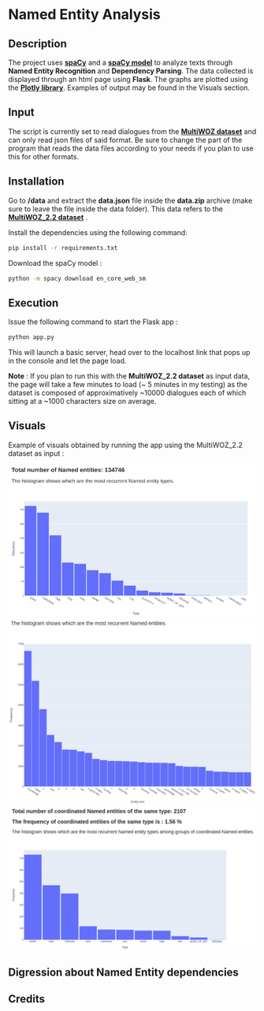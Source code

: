 # Named Entity Analysis

## Description

The project uses **[spaCy](https://spacy.io/)** and a **[spaCy model](https://spacy.io/models/en#en_core_web_sm)** to analyze texts through **Named Entity Recognition** and **Dependency Parsing**. The data collected is displayed through an html page using **Flask**. The graphs are plotted using the **[Plotly library](https://plotly.com/python/)**. Examples of output may be found in the Visuals section.

## Input

The script is currently set to read dialogues from the **[MultiWOZ dataset](https://github.com/budzianowski/multiwoz)** and can only read json files of said format. Be sure to change the part of the program that reads the data files according to your needs if you plan to use this for other formats.

## Installation

Go to **/data** and extract the **data.json** file inside the **data.zip** archive (make sure to leave the file inside the data folder). This data refers to the **[MultiWOZ_2.2 dataset](https://github.com/budzianowski/multiwoz/blob/master/data/MultiWOZ_2.2.zip)** .

Install the dependencies using the following command:

```bash
pip install -r requirements.txt
```
Download the spaCy model :

```bash
python -m spacy download en_core_web_sm
```

## Execution

Issue the following command to start the Flask app :

```bash
python app.py
```
This will launch a basic server, head over to the localhost link that pops up in the console and let the page load.

**Note** : If you plan to run this with the **MultiWOZ_2.2 dataset** as input data, the page will take a few minutes to load (~ 5 minutes in my testing) as the dataset is composed of approximatively ~10000 dialogues each of which sitting at a ~1000 characters size on average.


## Visuals

Example of visuals obtained by running the app using the MultiWOZ_2.2 dataset as input :

![](https://github.com/seanclz/assignment_named_entities/blob/main/imgs/namedentitybarplot.png)
![](https://github.com/seanclz/assignment_named_entities/blob/main/imgs/namedentityfreq.png)
![](https://github.com/seanclz/assignment_named_entities/blob/main/imgs/coordtypebarplot.png)

## Digression about Named Entity dependencies 

## Credits
